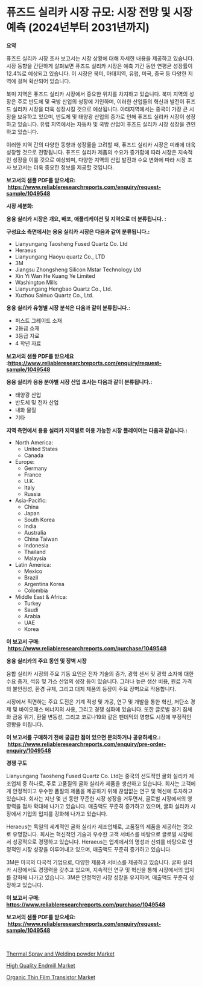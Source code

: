 <p><h1>퓨즈드 실리카 시장 규모: 시장 전망 및 시장 예측 (2024년부터 2031년까지)</h1></p><p><strong>요약</strong></p>
<p><p>퓨즈드 실리카 시장 조사 보고서는 시장 상황에 대해 자세한 내용을 제공하고 있습니다. 시장 동향을 간단하게 살펴보면 퓨즈드 실리카 시장은 예측 기간 동안 연평균 성장률이 12.4%로 예상되고 있습니다. 이 시장은 북미, 아태지역, 유럽, 미국, 중국 등 다양한 지역에 걸쳐 확산되어 있습니다.</p><p>북미 지역은 퓨즈드 실리카 시장에서 중요한 위치를 차지하고 있습니다. 북미 지역의 성장은 주로 반도체 및 국방 산업의 성장에 기인하며, 이러한 산업들의 혁신과 발전이 퓨즈드 실리카 시장을 더욱 성장시킬 것으로 예상됩니다. 아태지역에서는 중국이 가장 큰 시장을 보유하고 있으며, 반도체 및 태양광 산업의 증가로 인해 퓨즈드 실리카 시장이 성장하고 있습니다. 유럽 지역에서는 자동차 및 국방 산업이 퓨즈드 실리카 시장 성장을 견인하고 있습니다.</p><p>이러한 지역 간의 다양한 동향과 성장률을 고려할 때, 퓨즈드 실리카 시장은 미래에 더욱 성장할 것으로 전망됩니다. 퓨즈드 실리카 제품의 수요가 증가함에 따라 시장은 지속적인 성장을 이룰 것으로 예상되며, 다양한 지역의 산업 발전과 수요 변화에 따라 시장 조사 보고서는 더욱 중요한 정보를 제공할 것입니다.</p></p>
<p><strong>보고서의 샘플 PDF를 받으세요: &nbsp;<a href="https://www.reliableresearchreports.com/enquiry/request-sample/1049548">https://www.reliableresearchreports.com/enquiry/request-sample/1049548</a></strong></p>
<p><strong>시장 세분화:</strong></p>
<p><strong> 용융 실리카 시장은 개요, 배포, 애플리케이션 및 지역으로 더 분류됩니다. :</strong></p>
<p><strong>구성요소 측면에서는 용융 실리카 시장은 다음과 같이 분류됩니다.:</strong></p>
<p><ul><li>Lianyungang Taosheng Fused Quartz Co. Ltd</li><li>Heraeus</li><li>Lianyungang Haoyu quartz Co., LTD</li><li>3M</li><li>Jiangsu Zhongsheng Silicon Mstar Technology Ltd</li><li>Xin Yi Wan He Kuang Ye Limited</li><li>Washington Mills</li><li>Lianyungang Hengbao Quartz Co., Ltd.</li><li>Xuzhou Sainuo Quartz Co., Ltd.</li></ul></p>
<p><strong> 용융 실리카 유형별 시장 분석은 다음과 같이 분류됩니다.:</strong></p>
<p><ul><li>퍼스트 그레이드 소재</li><li>2등급 소재</li><li>3등급 자료</li><li>4 학년 자료</li></ul></p>
<p><strong>보고서의 샘플 PDF를 받으세요 :<a href="https://www.reliableresearchreports.com/enquiry/request-sample/1049548">https://www.reliableresearchreports.com/enquiry/request-sample/1049548</a></strong></p>
<p><strong> 용융 실리카 응용 분야별 시장 산업 조사는 다음과 같이 분류됩니다.:</strong></p>
<p><ul><li>태양광 산업</li><li>반도체 및 전자 산업</li><li>내화 물질</li><li>기타</li></ul></p>
<p><strong>지역 측면에서 용융 실리카 지역별로 이용 가능한 시장 플레이어는 다음과 같습니다.:</strong></p>
<p><ul>
    <li>
        North America:
        <ul>
            <li>United States</li>
            <li>Canada</li>
        </ul>
    </li>
    <li>
        Europe:
        <ul>
            <li>Germany</li>
            <li>France</li>
            <li>U.K.</li>
            <li>Italy</li>
            <li>Russia</li>
        </ul>
    </li>
    <li>
        Asia-Pacific:
        <ul>
            <li>China</li>
            <li>Japan</li>
            <li>South Korea</li>
            <li>India</li>
            <li>Australia</li>
            <li>China Taiwan</li>
            <li>Indonesia</li>
            <li>Thailand</li>
            <li>Malaysia</li>
        </ul>
    </li>
    <li>
        Latin America:
        <ul>
            <li>Mexico</li>
            <li>Brazil</li>
            <li>Argentina Korea</li>
            <li>Colombia</li>
        </ul>
    </li>
    <li>
        Middle East & Africa:
        <ul>
            <li>Turkey</li>
            <li>Saudi</li>
            <li>Arabia</li>
            <li>UAE</li>
            <li>Korea</li>
        </ul>
    </li>
    </ul></p>
<p><strong>이 보고서 구매: &nbsp;<a href="https://www.reliableresearchreports.com/purchase/1049548">https://www.reliableresearchreports.com/purchase/1049548</a></strong></p>
<p><strong>용융 실리카의 주요 동인 및 장벽 시장</strong></p>
<p><p>융합 실리카 시장의 주요 기동 요인은 전자 기술의 증가, 광학 센서 및 광학 소자에 대한 수요 증가, 석유 및 가스 산업의 성장 등이 있습니다. 그러나 높은 생산 비용, 원료 가격의 불안정성, 환경 규제, 그리고 대체 제품의 등장이 주요 장벽으로 작용합니다.</p><p>시장에서 직면하는 주요 도전은 기계 적성 및 가공, 연구 및 개발을 통한 혁신, 저탄소 경제 및 바이오매스 에너지의 사용, 그리고 경쟁 심화에 있습니다. 또한 글로벌 경기 침체와 금융 위기, 환율 변동성, 그리고 코로나19와 같은 팬데믹의 영향도 시장에 부정적인 영향을 미칩니다.</p></p>
<p><strong>이 보고서를 구매하기 전에 궁금한 점이 있으면 문의하거나 공유하세요.: &nbsp;<a href="https://www.reliableresearchreports.com/enquiry/pre-order-enquiry/1049548">https://www.reliableresearchreports.com/enquiry/pre-order-enquiry/1049548</a></strong></p>
<p><strong>경쟁 구도</strong></p>
<p><p>Lianyungang Taosheng Fused Quartz Co. Ltd는 중국의 선도적인 굴화 실리카 제조업체 중 하나로, 주로 고품질의 굴화 실리카 제품을 생산하고 있습니다. 회사는 고객에게 안정적이고 우수한 품질의 제품을 제공하기 위해 끊임없는 연구 및 혁신에 투자하고 있습니다. 회사는 지난 몇 년 동안 꾸준한 시장 성장을 거두면서, 글로벌 시장에서의 영향력을 점차 확대해 나가고 있습니다. 매출액도 꾸준히 증가하고 있으며, 굴화 실리카 시장에서 기업의 입지를 강화해 나가고 있습니다.</p><p>Heraeus는 독일의 세계적인 굴화 실리카 제조업체로, 고품질의 제품을 제공하는 것으로 유명합니다. 회사는 혁신적인 기술과 우수한 고객 서비스를 바탕으로 글로벌 시장에서 성공적으로 경쟁하고 있습니다. Heraeus는 업계에서의 명성과 신뢰를 바탕으로 안정적인 시장 성장을 이루어내고 있으며, 매출액도 꾸준히 증가하고 있습니다.</p><p>3M은 미국의 다국적 기업으로, 다양한 제품과 서비스를 제공하고 있습니다. 굴화 실리카 시장에서도 경쟁력을 갖추고 있으며, 지속적인 연구 및 혁신을 통해 시장에서의 입지를 강화해 나가고 있습니다. 3M은 안정적인 시장 성장을 유지하며, 매출액도 꾸준히 성장하고 있습니다.</p></p>
<p><strong>이 보고서 구매: &nbsp; <a href="https://www.reliableresearchreports.com/purchase/1049548">https://www.reliableresearchreports.com/purchase/1049548</a></strong></p>
<p><strong>보고서의 샘플 PDF를 받으세요: &nbsp;<a href="https://www.reliableresearchreports.com/enquiry/request-sample/1049548">https://www.reliableresearchreports.com/enquiry/request-sample/1049548</a></strong><strong></strong></p>
<p>&nbsp;</p>
<p><p><a href="https://view.publitas.com/reportprime-1/thermal-spray-and-welding-powder-market-size-global-industry-overview-market-segmentation-and-forecast-2023-to-2030/">Thermal Spray and Welding powder Market</a></p><p><a href="https://view.publitas.com/reportprime-1/high-quality-endmill-market-insights-market-players-and-forecast-till-2030/">High Quality Endmill Market</a></p><p><a href="https://github.com/Sarissaschmalingtr6fz2739/Market-Research-Report-List-1/blob/main/organic-thin-film-transistor-market.md">Organic Thin Film Transistor Market</a></p></p>